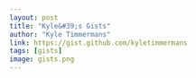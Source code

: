 ```yaml
---
layout: post
title: "Kyle&#39;s Gists"
author: "Kyle Timmermans"
link: https://gist.github.com/kyletimmermans
tags: [gists]
image: gists.png
---
```

